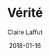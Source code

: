 ---
title: "Vérité"
subtitle: "Claire Laffut"
customForwardUrl: "https://www.youtube.com/watch?v=u3DYj6krFwc"
displayImg: "https://img.youtube.com/vi/u3DYj6krFwc/0.jpg"
date: "2018-01-16"
newTab: true 
---